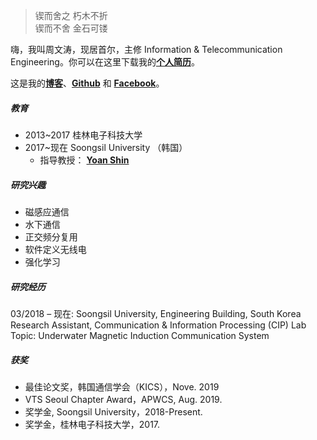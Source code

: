 > 锲而舍之 朽木不折  
> 锲而不舍 金石可镂

嗨，我叫周文涛，现居首尔，主修 Information & Telecommunication Engineering。你可以在这里下载我的[**个人简历**](https://drive.google.com/file/d/1wTLUK5jutQptCSJw998Usj_fLCmxbZf9/view?usp=sharing)。

这是我的[**博客**](https://wentaozhou.cn)、[**Github**](http://github.com/) 和 [**Facebook**](https://www.facebook.com/zhouwentao612)。

##### 教育
- 2013~2017 桂林电子科技大学
- 2017~现在     Soongsil University （韩国）
  - 指导教授： [**Yoan Shin**](https://ieeexplore.ieee.org/author/37279496500)

##### 研究兴趣

- 磁感应通信
- 水下通信
- 正交频分复用
- 软件定义无线电
- 强化学习

##### 研究经历

03/2018 – 现在: Soongsil University, Engineering Building, South Korea <br>
Research Assistant, Communication & Information Processing (CIP) Lab <br>
Topic: Underwater Magnetic Induction Communication System

##### 获奖

- 最佳论文奖，韩国通信学会（KICS），Nove. 2019 
- VTS Seoul Chapter Award，APWCS, Aug. 2019.
- 奖学金, Soongsil University，2018-Present.
- 奖学金，桂林电子科技大学，2017.

